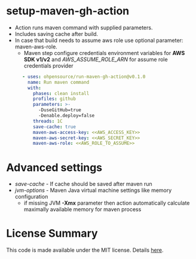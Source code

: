 # setup-maven-gh-action

* Action runs maven command with supplied parameters. 
* Includes saving cache after build. 
* In case that build needs to assume aws role use optional parameter: maven-aws-role.
    * Maven step configure credentials environment variables for **AWS SDK v1/v2** and _AWS_ASSUME_ROLE_ARN_ for assume role credentials provider

```yaml
      - uses: ohpensource/run-maven-gh-action@v0.1.0
        name: Run maven command
        with:
          phases: clean install
          profiles: github
          parameters: >- 
            -DuseGitHub=true
            -Denable.deploy=false
          threads: 1C
          save-cache: true
          maven-aws-access-key: <<AWS_ACCESS_KEY>>
          maven-aws-secret-key: <<AWS_SECRET_KEY>>
          maven-aws-role: <<AWS_ROLE_TO_ASSUME>>
```

# Advanced settings

* _save-cache_ - If cache should be saved after maven run
* _jvm-options_ - Maven Java virtual machine settings like memory configuration
    * if missing JVM **-Xmx** parameter then action automatically calculate maximally available memory for maven process

# License Summary

This code is made available under the MIT license. Details [here](LICENSE).
